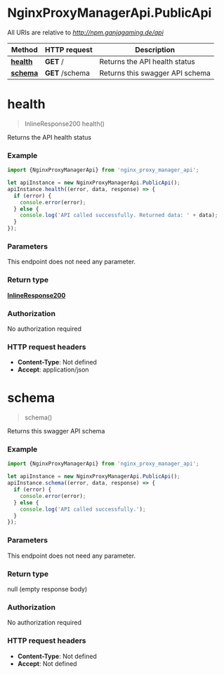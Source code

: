 # NginxProxyManagerApi.PublicApi

All URIs are relative to *http://npm.ganjagaming.de/api*

Method | HTTP request | Description
------------- | ------------- | -------------
[**health**](PublicApi.md#health) | **GET** / | Returns the API health status
[**schema**](PublicApi.md#schema) | **GET** /schema | Returns this swagger API schema

<a name="health"></a>
# **health**
> InlineResponse200 health()

Returns the API health status

### Example
```javascript
import {NginxProxyManagerApi} from 'nginx_proxy_manager_api';

let apiInstance = new NginxProxyManagerApi.PublicApi();
apiInstance.health((error, data, response) => {
  if (error) {
    console.error(error);
  } else {
    console.log('API called successfully. Returned data: ' + data);
  }
});
```

### Parameters
This endpoint does not need any parameter.

### Return type

[**InlineResponse200**](InlineResponse200.md)

### Authorization

No authorization required

### HTTP request headers

 - **Content-Type**: Not defined
 - **Accept**: application/json

<a name="schema"></a>
# **schema**
> schema()

Returns this swagger API schema

### Example
```javascript
import {NginxProxyManagerApi} from 'nginx_proxy_manager_api';

let apiInstance = new NginxProxyManagerApi.PublicApi();
apiInstance.schema((error, data, response) => {
  if (error) {
    console.error(error);
  } else {
    console.log('API called successfully.');
  }
});
```

### Parameters
This endpoint does not need any parameter.

### Return type

null (empty response body)

### Authorization

No authorization required

### HTTP request headers

 - **Content-Type**: Not defined
 - **Accept**: Not defined

